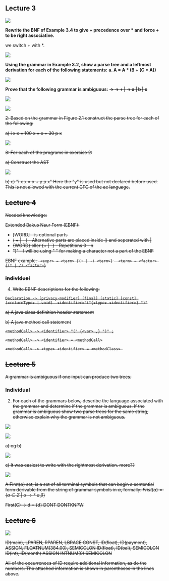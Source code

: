 ## Lecture 3

![](./img/24.png)

**Rewrite the BNF of Example 3.4 to give + precedence over * and force + to be right associative.**

we switch + with *. 



![](./img/25.png)

**Using the grammar in Example 3.2, show a parse tree and a leftmost derivation for each of the following statements:**
	**a. A = A * (B + (C * A))**

![](./img/26.jpg)



**Prove that the following grammar is ambiguous:**
**<S> → <A>**
**<A> → <A> + <A> | <id>**
**<id> → a | b | c**

![](.\img\15.png)

![](.\img\27.png)

2: Based on the grammar in Figure 2.1 construct the parse tree for each of the following:

a)  i x  x = 100  x = x + 30  p x

![](.\img\29.jpg)

3: For each of the programs in exercise 2:

a) Construct the AST

![](.\img\30.jpg)

b) c) "i x  x = x + y  p x"  Here the "y" is used but not declared before used. This is not allowed with the current CFG of the ac language.

## Lecture 4

Needed knowledge:

Extended Bakus Naur Form (EBNF):

- [WORD] - is optional parts
- ( + | - ) - Alternative parts are placed inside () and seperated with |
- {WORD} eller {+ | -} - Repetitions 0 - n
- ")" - I will be using " " for making a character not a part of the EBNF

EBNF example: `` <expr> → <term> {(+ | -) <term>}``  ``  <term> → <factor> {(* | /) <factor>}``

### Individual

4) Write EBNF descriptions for the following:

``Declaration -> [privacy-modifier] [final] [static] [const] (<returnType> | void)  <identifier>"("{<type> <identifier>} ")"`` 

a) A java class definition header statement



b) A java method call statement

``<methodCall> -> <identifier> "(" {<var> ,} ")" ;``

``<methodCall> -> <identifier> = <methodCall>``

``<methodCall> -> <type> <identifier> = <methodClass> ``



## Lecture 5

A grammar is ambiguous if one input can produce two trees.

### Individual 

2) For each of the grammars below, describe the language associated with the grammar and determine if the grammar is ambiguous. If the grammar is ambiguous show two parse trees for the same string, otherwise explain why the grammar is not ambiguous.

![](.\img\27.jpg)

![](.\img\26.png)

a) og b)

![](.\img\28.jpg)

c) It was easiest to write with the rightmost derivation.  more??

![](.\img\28.png)

A First($\alpha$) set, is a set of all terminal symbols that can begin a sentential form derivable from the string of grammar symbols in $\alpha$, formally: $Frist(\alpha)=\{ a \in \Sigma \; | \; \alpha \rightarrow * \; a \; \beta \}$

First(C) -> d = {d} DONT DONTKNPW

## Lecture 6

![](.\img\31.PNG)

ID(main), LPAREN, RPAREN, LBRACE
CONST, ID(float), ID(payment), ASSIGN, FLOATNUM(384.00), SEMICOLON
ID(float), ID(bal), SEMICOLON
ID(int), ID(month) ASSIGN INTNUM(0) SEMICOLON

All of the occurrences of ID require additional information, as do the numbers. The attached information is shown in parentheses in the lines above.



